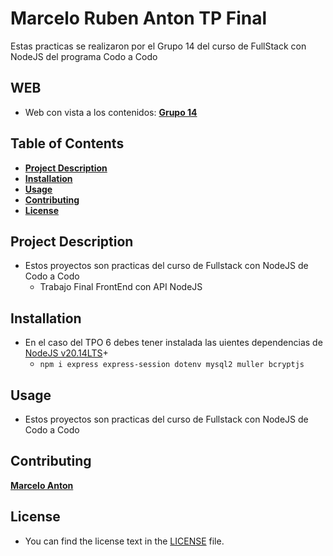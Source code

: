 # Marcelo Ruben Anton TP Final

Estas practicas se realizaron por el Grupo 14 del curso de FullStack con NodeJS del programa Codo a Codo

## **WEB**

- Web con vista a los contenidos: **[Grupo 14](https://marceloanton.github.io/grupo14fullstacknodejs/)**

## Table of Contents

- [**Project Description**](#project-description)
- [**Installation**](#installation)
- [**Usage**](#usage)
- [**Contributing**](#contributing)
- [**License**](#license)

## Project Description

- Estos proyectos son practicas del curso de Fullstack con NodeJS de Codo a Codo
  - Trabajo Final FrontEnd con API NodeJS

## Installation

- En el caso del TPO 6 debes tener instalada las uientes dependencias de [NodeJS v20.14LTS](https://nodejs.org/en)+
  - `npm i express express-session dotenv mysql2 muller bcryptjs`

## Usage

- Estos proyectos son practicas del curso de Fullstack con NodeJS de Codo a Codo

## Contributing

**[Marcelo Anton](https://github.com/marceloanton)**

## License

- You can find the license text in the [LICENSE](LICENSE) file.

